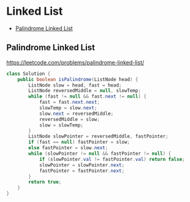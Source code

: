 # Linked List
+ [Palindrome Linked List](#palindrome-linked-list)
## Palindrome Linked List
https://leetcode.com/problems/palindrome-linked-list/
```java
class Solution {
    public boolean isPalindrome(ListNode head) {
        ListNode slow = head, fast = head;
        ListNode reversedMiddle = null, slowTemp;
        while (fast != null && fast.next != null) {
            fast = fast.next.next;
            slowTemp = slow.next;
            slow.next = reversedMiddle;
            reversedMiddle = slow;
            slow = slowTemp;
        }
        ListNode slowPointer = reversedMiddle, fastPointer;
        if (fast == null) fastPointer = slow;
        else fastPointer = slow.next;
        while (slowPointer != null && fastPointer != null) {
            if (slowPointer.val != fastPointer.val) return false;
            slowPointer = slowPointer.next;
            fastPointer = fastPointer.next;
        }
        return true;
    }
}

```
